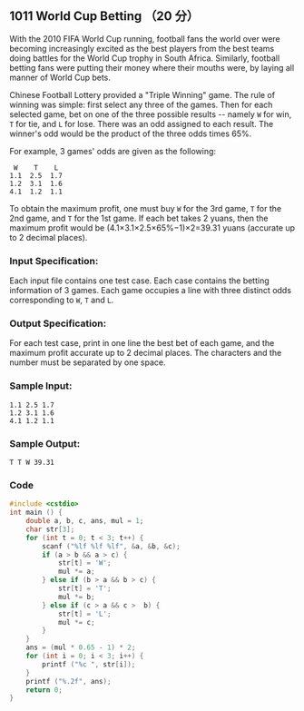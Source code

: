 ## 1011 World Cup Betting （20 分）

With the 2010 FIFA World Cup running, football fans the world over were becoming increasingly excited as the best players from the best teams doing battles for the World Cup trophy in South Africa. Similarly, football betting fans were putting their money where their mouths were, by laying all manner of World Cup bets.

Chinese Football Lottery provided a "Triple Winning" game. The rule of winning was simple: first select any three of the games. Then for each selected game, bet on one of the three possible results -- namely `W` for win, `T` for tie, and `L` for lose. There was an odd assigned to each result. The winner's odd would be the product of the three odds times 65%.

For example, 3 games' odds are given as the following:

```
 W    T    L
1.1  2.5  1.7
1.2  3.1  1.6
4.1  1.2  1.1
```

To obtain the maximum profit, one must buy `W` for the 3rd game, `T` for the 2nd game, and `T` for the 1st game. If each bet takes 2 yuans, then the maximum profit would be (4.1×3.1×2.5×65%−1)×2=39.31 yuans (accurate up to 2 decimal places).

### Input Specification:

Each input file contains one test case. Each case contains the betting information of 3 games. Each game occupies a line with three distinct odds corresponding to `W`, `T` and `L`.

### Output Specification:

For each test case, print in one line the best bet of each game, and the maximum profit accurate up to 2 decimal places. The characters and the number must be separated by one space.

### Sample Input:

```in
1.1 2.5 1.7
1.2 3.1 1.6
4.1 1.2 1.1
```

### Sample Output:

```out
T T W 39.31
```

### Code

```c++
#include <cstdio>
int main () {
	double a, b, c, ans, mul = 1;
	char str[3];
	for (int t = 0; t < 3; t++) {
		scanf ("%lf %lf %lf", &a, &b, &c);
		if (a > b && a > c) {
			str[t] = 'W'; 
			mul *= a;
		} else if (b > a && b > c) {
			str[t] = 'T';
			mul *= b;
		} else if (c > a && c >  b) {
			str[t] = 'L'; 
			mul *= c;
		} 
	}
	ans = (mul * 0.65 - 1) * 2;
	for (int i = 0; i < 3; i++) {
		printf ("%c ", str[i]);
	}
	printf ("%.2f", ans);
	return 0;
}
```

